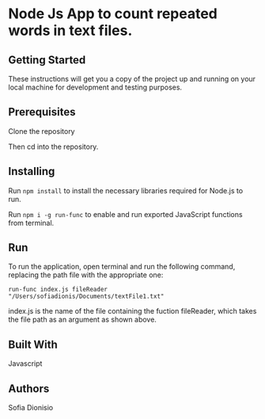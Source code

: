 # Node Js App to count repeated words in text files.

## Getting Started

These instructions will get you a copy of the project up and running on your local machine for development and testing purposes.

## Prerequisites

Clone the repository

Then cd into the repository.

## Installing

Run `npm install` to install the necessary libraries required for Node.js to run.

Run `npm i -g run-func` to enable and run exported JavaScript functions from terminal.

## Run

To run the application, open terminal and run the following command, replacing the path file with the appropriate one:

`run-func index.js fileReader "/Users/sofiadionis/Documents/textFile1.txt"`

index.js is the name of the file containing the fuction fileReader, which takes the file path as an argument as shown above. 

## Built With

Javascript

## Authors

Sofia Dionisio
